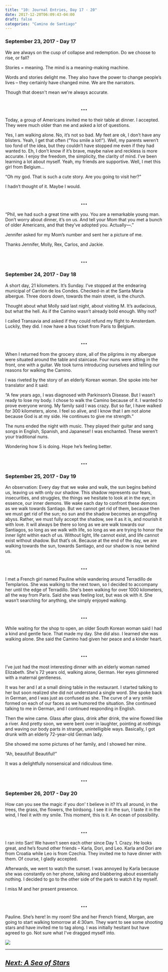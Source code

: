 ```yaml
---
title: "10: Journal Entries, Day 17 - 20"
date: 2017-12-20T06:09:43-04:00
draft: false
categories: "Camino de Santiago"
---
```


### September 23, 2017 - Day 17
We are always on the cusp of collapse and redemption. Do we choose to rise, or fall?

Stories = meaning. The mind is a meaning-making machine.

Words and stories delight me. They also have the power to change people’s lives – they certainly have changed mine. We are the narrators.

Though that doesn't mean we're always accurate.

## <center>...</center>

Today, a group of Americans invited me to their table at dinner. I accepted. They were much older than me and asked a lot of questions.

Yes, I am walking alone. No, it’s not so bad. My feet are ok, I don’t have any blisters. Yeah, I get that often (“You smile a lot!”). Well, my parents weren’t too fond of the idea, but they couldn’t have stopped me even if they had wanted to. Eh, I don’t know if it’s brave, maybe naive and reckless is more accurate. I enjoy the freedom, the simplicity, the clarity of mind. I’ve been learning a lot about myself. Yeah, my friends are supportive. Well, I met this girl from Belgium…

“Oh my god. That is such a cute story. Are you going to visit her?”

I hadn’t thought of it. Maybe I would.
## <center>...</center>

“Phil, we had such a great time with you. You are a remarkable young man. Don’t worry about dinner, it’s on us. And tell your Mom that you met a bunch of older Americans, and that they’ve adopted you. Actually––.”

Jennifer asked for my Mom’s number and sent her a picture of me.

Thanks Jennifer, Molly, Rex, Carlos, and Jackie.
## <center>...</center>

### September 24, 2017 - Day 18
A short day, 21 kilometers. It’s Sunday. I’ve stopped at the endearing municipal of Carrión de los Condes. Checked-in at the Santa Maria albergue. Three doors down, towards the main street, is the church.

Thought about what Molly said last night, about visiting M. It’s audacious, but what the hell. As if the Camino wasn't already bold enough. Why not?

I called Transavia and asked if they could refund my flight to Amsterdam. Luckily, they did. I now have a bus ticket from Paris to Belgium.
## <center>...</center>

When I returned from the grocery store, all of the pilgrims in my albergue were situated around the table and staircase. Four nuns were sitting in the front, one with a guitar. We took turns introducing ourselves and telling our reasons for walking the Camino.

I was riveted by the story of an elderly Korean woman. She spoke into her translator and it said:

“A few years ago, I was diagnosed with Parkinson’s Disease. But I wasn’t ready to lose my body. I chose to walk the Camino because of it. I wanted to prove everyone wrong. My family said I was crazy. But so far, I have walked for 300 kilometers, alone. I feel so alive, and I know that I am not alone because God is at my side. He continues to give me strength.”

The nuns ended the night with music. They played their guitar and sang songs in English, Spanish, and Japanese! I was enchanted. These weren’t your traditional nuns.

Wondering how S is doing. Hope he’s feeling better.
## <center>...</center>

### September 25, 2017 - Day 19
An observation: Every day that we wake and walk, the sun begins behind us, leaving us with only our shadow. This shadow represents our fears, insecurities, and struggles, the things we hesitate to look at in the eye; in essence, our inner demons. We wake each day to confront these demons as we walk towards Santiago. But we cannot get rid of them, because then we must get rid of the sun; no sun and the shadow becomes an engulfing abyss. Rather, we must fully accept the shadow, see it as it is, and nourish it with love. It will always be there so long as we are walk towards our Santiagos, so long as we walk with life, so long as we are trying to honor the inner light within each of us. Without light, life cannot exist, and life cannot exist without shadow. But that’s ok. Because at the end of the day, we are walking towards the sun, towards Santiago, and our shadow is now behind us.
## <center>...</center>

I met a French girl named Pauline while wandering around Terradillo de Templarios. She was walking to the next town, so I decided to accompany her until the edge of Terradillo. She's been walking for over 1000 kilometers, all the way from Paris. Said she was feeling lost, but was ok with it. She wasn’t searching for anything, she simply enjoyed walking.
## <center>...</center>

While waiting for the shop to open, an older South Korean woman said I had a kind and gentle face. That made my day. She did also. I learned she was walking alone. She said the Camino had given her peace and a kinder heart.
## <center>...</center>

I’ve just had the most interesting dinner with an elderly woman named Elizabeth. She's 72 years old, walking alone, German. Her eyes glimmered with a maternal gentleness.

It was her and I at a small dining table in the restaurant. I started talking to her but soon realized she did not understand a single word. She spoke back in German, and I was just as confused as she. The curve of a wry smile formed on each of our faces as we humored the situation. She continued talking to me in German, and I continued responding in English.

Then the wine came. Glass after glass, drink after drink, the wine flowed like a river. And pretty soon, we were bent over in laughter, pointing at nothings and waving our body parts in strange, unintelligible ways. Basically, I got drunk with an elderly 72-year-old German lady.

She showed me some pictures of her family, and I showed her mine.

“Ah, beautiful! Beautiful!”

It was a delightfully nonsensical and ridiculous time.
## <center>...</center>

### September 26, 2017 - Day 20
How can you see the magic if you don' t believe in it?
It’s all around, in the trees, the grass, the flowers, the birdsong.
I see it in the sun, I taste it in the wind, I feel it with my smile.
This moment, this is it. An ocean of possibility.
## <center>...</center>

I ran into San! We haven’t seen each other since Day 1. Crazy. He looks great, and he’s found other friends – Karla, Dori, and Leo. Karla and Dori are from Croatia while Leo is from Czechia. They invited me to have dinner with them. Of course, I gladly accepted.

Afterwards, we went to watch the sunset. I was annoyed by Karla because she was constantly on her phone, talking and blabbering about essentially nothing. I decided to go to the other side of the park to watch it by myself.

I miss M and her present presence.
## <center>...</center>

Pauline. She’s here! In my room! She and her French friend, Morgan, are going to start walking tomorrow at 4:30am. They want to see some shooting stars and have invited me to tag along. I was initially hesitant but have agreed to go. Not sure what I've dragged myself into.

![](/../images/journal1.jpg)

---

## _[Next: A Sea of Stars](https://caminodesantiago.netlify.com/posts/stars/)_